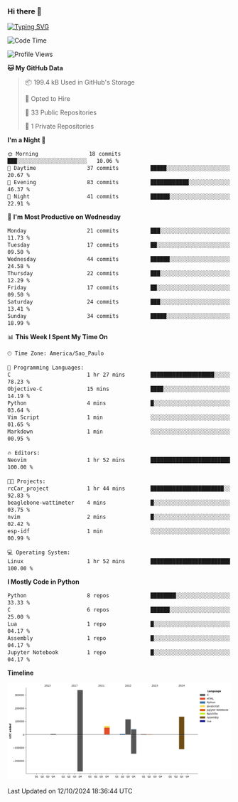 ### Hi there 👋

<a href="https://git.io/typing-svg"><img src="https://readme-typing-svg.herokuapp.com?font=Fira+Code&duration=2000&pause=100&center=true&vCenter=true&multiline=true&width=720&height=175&lines=Gui's+are+a+lie%2C+they+are+just+front-ends+to+the+shell.;Through+the+shell%2C+I+gain+sudo.;Through+sudo%2C+I+gain+power.;Through+power%2C+I+gain+root.;Through+root%2C+my+chains+are+broken.;uid%3D0+shall+free+me...." alt="Typing SVG" /></a>


<!--START_SECTION:waka-->
![Code Time](http://img.shields.io/badge/Code%20Time-1%2C007%20hrs%2020%20mins-blue)

![Profile Views](http://img.shields.io/badge/Profile%20Views-1-blue)

**🐱 My GitHub Data** 

> 📦 199.4 kB Used in GitHub's Storage 
 > 
> 💼 Opted to Hire
 > 
> 📜 33 Public Repositories 
 > 
> 🔑 1 Private Repositories 
 > 
**I'm a Night 🦉** 

```text
🌞 Morning                18 commits          ███░░░░░░░░░░░░░░░░░░░░░░   10.06 % 
🌆 Daytime                37 commits          █████░░░░░░░░░░░░░░░░░░░░   20.67 % 
🌃 Evening                83 commits          ████████████░░░░░░░░░░░░░   46.37 % 
🌙 Night                  41 commits          ██████░░░░░░░░░░░░░░░░░░░   22.91 % 
```
📅 **I'm Most Productive on Wednesday** 

```text
Monday                   21 commits          ███░░░░░░░░░░░░░░░░░░░░░░   11.73 % 
Tuesday                  17 commits          ██░░░░░░░░░░░░░░░░░░░░░░░   09.50 % 
Wednesday                44 commits          ██████░░░░░░░░░░░░░░░░░░░   24.58 % 
Thursday                 22 commits          ███░░░░░░░░░░░░░░░░░░░░░░   12.29 % 
Friday                   17 commits          ██░░░░░░░░░░░░░░░░░░░░░░░   09.50 % 
Saturday                 24 commits          ███░░░░░░░░░░░░░░░░░░░░░░   13.41 % 
Sunday                   34 commits          █████░░░░░░░░░░░░░░░░░░░░   18.99 % 
```


📊 **This Week I Spent My Time On** 

```text
🕑︎ Time Zone: America/Sao_Paulo

💬 Programming Languages: 
C                        1 hr 27 mins        ████████████████████░░░░░   78.23 % 
Objective-C              15 mins             ████░░░░░░░░░░░░░░░░░░░░░   14.19 % 
Python                   4 mins              █░░░░░░░░░░░░░░░░░░░░░░░░   03.64 % 
Vim Script               1 min               ░░░░░░░░░░░░░░░░░░░░░░░░░   01.65 % 
Markdown                 1 min               ░░░░░░░░░░░░░░░░░░░░░░░░░   00.95 % 

🔥 Editors: 
Neovim                   1 hr 52 mins        █████████████████████████   100.00 % 

🐱‍💻 Projects: 
rcCar_project            1 hr 44 mins        ███████████████████████░░   92.83 % 
beaglebone-wattimeter    4 mins              █░░░░░░░░░░░░░░░░░░░░░░░░   03.75 % 
nvim                     2 mins              █░░░░░░░░░░░░░░░░░░░░░░░░   02.42 % 
esp-idf                  1 min               ░░░░░░░░░░░░░░░░░░░░░░░░░   00.99 % 

💻 Operating System: 
Linux                    1 hr 52 mins        █████████████████████████   100.00 % 
```

**I Mostly Code in Python** 

```text
Python                   8 repos             ████████░░░░░░░░░░░░░░░░░   33.33 % 
C                        6 repos             ██████░░░░░░░░░░░░░░░░░░░   25.00 % 
Lua                      1 repo              █░░░░░░░░░░░░░░░░░░░░░░░░   04.17 % 
Assembly                 1 repo              █░░░░░░░░░░░░░░░░░░░░░░░░   04.17 % 
Jupyter Notebook         1 repo              █░░░░░░░░░░░░░░░░░░░░░░░░   04.17 % 
```



**Timeline**

![Lines of Code chart](https://raw.githubusercontent.com/Gedankenn/Gedankenn/main/assets/bar_graph.png)


 Last Updated on 12/10/2024 18:36:44 UTC
<!--END_SECTION:waka-->
